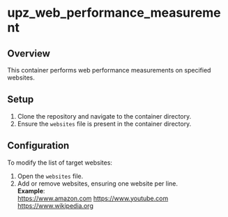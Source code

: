 # upz_web_performance_measurement

## Overview  
This container performs web performance measurements on specified websites.  

## Setup  
1. Clone the repository and navigate to the container directory.  
2. Ensure the `websites` file is present in the container directory.  

## Configuration  
To modify the list of target websites:  
1. Open the `websites` file.  
2. Add or remove websites, ensuring one website per line.  
   **Example**:  
https://www.amazon.com
https://www.youtube.com
https://www.wikipedia.org
